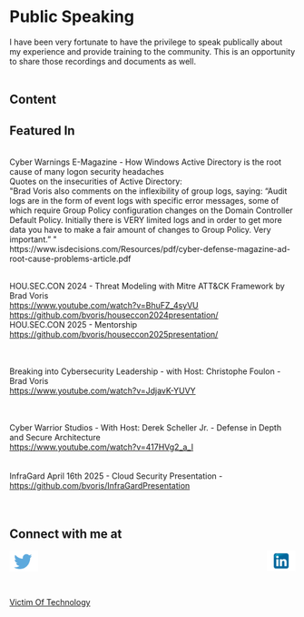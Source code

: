 # Public Speaking
I have been very fortunate to have the privilege to speak publically about my experience and provide training to the community. This is an opportunity to share those recordings and documents as well.
<BR /><BR />

## Content
## Featured In
<BR />
Cyber Warnings E-Magazine - How Windows Active Directory is the root cause of many logon security headaches<BR />
Quotes on the insecurities of Active Directory:<BR />
"Brad Voris also comments on the inflexibility of group logs, saying: “Audit logs are in the form of event logs with specific error messages, some of which require Group Policy configuration changes on the Domain Controller Default Policy. Initially there is VERY limited logs and in order to get more data you have to make a fair amount of changes to Group Policy. Very important.” "<BR />
https://www.isdecisions.com/Resources/pdf/cyber-defense-magazine-ad-root-cause-problems-article.pdf
<BR /><BR />

HOU.SEC.CON 2024 - Threat Modeling with Mitre ATT&CK Framework by Brad Voris<BR />
https://www.youtube.com/watch?v=BhuFZ_4syVU<BR />
https://github.com/bvoris/houseccon2024presentation/<BR />
HOU.SEC.CON 2025 - Mentorship<BR />
https://github.com/bvoris/houseccon2025presentation/<BR />
<BR /><BR />

Breaking into Cybersecurity Leadership - with Host: Christophe Foulon - Brad Voris<BR />
https://www.youtube.com/watch?v=JdjavK-YUVY<BR />
<BR /><BR />

Cyber Warrior Studios - With Host: Derek Scheller Jr. - Defense in Depth and Secure Architecture<BR />
https://www.youtube.com/watch?v=417HVg2_a_I<BR />
<BR /><BR />
InfraGard April 16th 2025 - Cloud Security Presentation - <BR />
https://github.com/bvoris/InfraGardPresentation<BR />
<BR /><BR />

## Connect with me at

<a href="https://twitter.com/HMInfoSecViking?ref_src=twsrc%5Etfw"><IMG SRC="https://github.com/bvoris/bvoris/blob/master/twitter.jpg" WIDTH=10% HEIGHT=10% ALIGN=LEFT></a>

<a href="https://www.linkedin.com/in/brad-voris" target="_blank"><IMG SRC="https://github.com/bvoris/bvoris/blob/master/linkedin.png" WIDTH=10% HEIGHT=4% ALIGN=RIGHT></a>

<BR /><BR />
<BR /><BR />

<A HREF="https://www.victimoftechnology.com">Victim Of Technology<A />
<BR /><BR />
